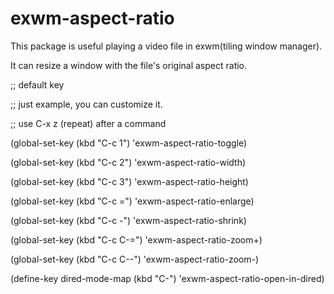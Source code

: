 # exwm-aspect-ratio

This package is useful playing a video file in exwm(tiling window manager).

It can resize a window with the file's original aspect ratio.

;; default key

;; just example, you can customize it.

;; use C-x z (repeat) after a command

(global-set-key (kbd "C-c 1") 'exwm-aspect-ratio-toggle)

(global-set-key (kbd "C-c 2") 'exwm-aspect-ratio-width)

(global-set-key (kbd "C-c 3") 'exwm-aspect-ratio-height)

(global-set-key (kbd "C-c =") 'exwm-aspect-ratio-enlarge)

(global-set-key (kbd "C-c -") 'exwm-aspect-ratio-shrink)

(global-set-key (kbd "C-c C-=") 'exwm-aspect-ratio-zoom+)

(global-set-key (kbd "C-c C--") 'exwm-aspect-ratio-zoom-)

(define-key
  dired-mode-map (kbd "C-<return>") 'exwm-aspect-ratio-open-in-dired)
  
